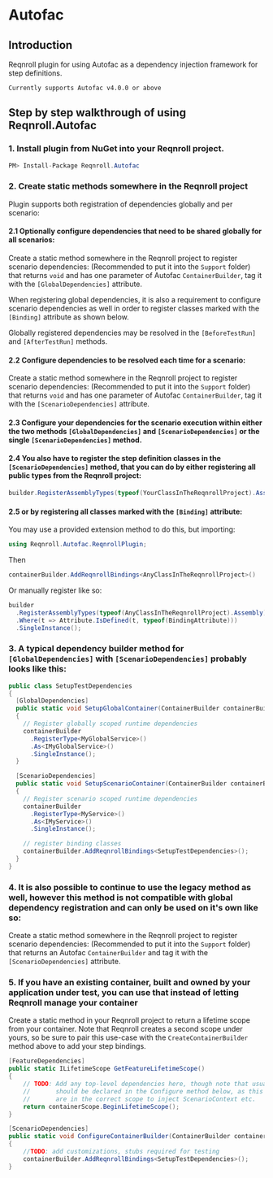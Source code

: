 # Autofac

## Introduction
Reqnroll plugin for using Autofac as a dependency injection framework for step definitions.

```{note}
Currently supports Autofac v4.0.0 or above
```

## Step by step walkthrough of using Reqnroll.Autofac


### 1.  Install plugin from NuGet into your Reqnroll project.

```csharp
PM> Install-Package Reqnroll.Autofac
```
### 2. Create static methods somewhere in the Reqnroll project

  Plugin supports both registration of dependencies globally and per scenario:
  
  #### 2.1 Optionally configure dependencies that need to be shared globally for all scenarios:
  
  Create a static method somewhere in the Reqnroll project to register scenario dependencies: 
  (Recommended to put it into the `Support` folder) that returns `void` and has one parameter of Autofac `ContainerBuilder`, tag it with the `[GlobalDependencies]` attribute.

  When registering global dependencies, it is also a requirement to configure scenario dependencies as well in order to register classes  marked with the `[Binding]` attribute as shown below.

  Globally registered dependencies may be resolved in the `[BeforeTestRun]` and `[AfterTestRun]` methods.
    
  #### 2.2 Configure dependencies to be resolved each time for a scenario:
  
  Create a static method somewhere in the Reqnroll project to register scenario dependencies: 
  (Recommended to put it into the `Support` folder) that returns `void` and has one parameter of Autofac `ContainerBuilder`, tag it with the `[ScenarioDependencies]` attribute. 

  #### 2.3 Configure your dependencies for the scenario execution within either the two methods `[GlobalDependencies]` and `[ScenarioDependencies]` or the single `[ScenarioDependencies]` method. 

  #### 2.4 You also have to register the step definition classes in the `[ScenarioDependencies]` method, that you can do by either registering all public types from the Reqnroll project:

```csharp
builder.RegisterAssemblyTypes(typeof(YourClassInTheReqnrollProject).Assembly).SingleInstance();
```
  #### 2.5 or by registering all classes marked with the `[Binding]` attribute:

  You may use a provided extension method to do this, but importing:
```csharp
using Reqnroll.Autofac.ReqnrollPlugin;
```
Then
```csharp
containerBuilder.AddReqnrollBindings<AnyClassInTheReqnrollProject>()
```

  Or manually register like so:
```csharp
builder
  .RegisterAssemblyTypes(typeof(AnyClassInTheReqnrollProject).Assembly)
  .Where(t => Attribute.IsDefined(t, typeof(BindingAttribute)))
  .SingleInstance();
```
  ### 3. A typical dependency builder method for `[GlobalDependencies]` with `[ScenarioDependencies]` probably looks like this:

```csharp
public class SetupTestDependencies
{
  [GlobalDependencies]
  public static void SetupGlobalContainer(ContainerBuilder containerBuilder)
  {
    // Register globally scoped runtime dependencies
    containerBuilder
      .RegisterType<MyGlobalService>()
      .As<IMyGlobalService>()
      .SingleInstance();
  }

  [ScenarioDependencies]
  public static void SetupScenarioContainer(ContainerBuilder containerBuilder)
  {
    // Register scenario scoped runtime dependencies
    containerBuilder
      .RegisterType<MyService>()
      .As<IMyService>()
      .SingleInstance();

    // register binding classes
    containerBuilder.AddReqnrollBindings<SetupTestDependencies>();
  }
}
```

  ### 4. It is also possible to continue to use the legacy method as well, however this method is __not__ compatible with global dependency registration and can only be used on it's own like so:
  Create a static method somewhere in the Reqnroll project to register scenario dependencies: 
  (Recommended to put it into the `Support` folder) that returns an Autofac `ContainerBuilder` and tag it with the `[ScenarioDependencies]` attribute. 


  ### 5. If you have an existing container, built and owned by your application under test, you can use that instead of letting Reqnroll manage your container
  Create a static method in your Reqnroll project to return a lifetime scope from your container. Note that Reqnroll creates a second scope under yours, 
  so be sure to pair this use-case with the `CreateContainerBuilder` method above to add your step bindings.

```csharp
[FeatureDependencies]
public static ILifetimeScope GetFeatureLifetimeScope()
{
    // TODO: Add any top-level dependencies here, though note that usually step bindings
	//       should be declared in the Configure method below, as this will ensure they
	//       are in the correct scope to inject ScenarioContext etc.
    return containerScope.BeginLifetimeScope();
}

[ScenarioDependencies]
public static void ConfigureContainerBuilder(ContainerBuilder containerBuilder)
{
    //TODO: add customizations, stubs required for testing
    containerBuilder.AddReqnrollBindings<SetupTestDependencies>();
}
```

